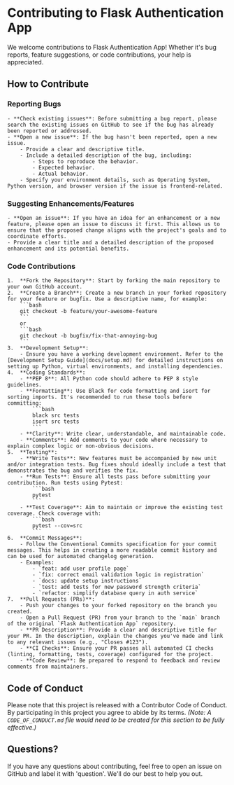 # Contributing to Flask Authentication App

We welcome contributions to Flask Authentication App! Whether it's bug reports, feature suggestions, or code contributions, your help is appreciated.

## How to Contribute

### Reporting Bugs
    - **Check existing issues**: Before submitting a bug report, please search the existing issues on GitHub to see if the bug has already been reported or addressed.
    - **Open a new issue**: If the bug hasn't been reported, open a new issue.
        - Provide a clear and descriptive title.
        - Include a detailed description of the bug, including:
            - Steps to reproduce the behavior.
            - Expected behavior.
            - Actual behavior.
        - Specify your environment details, such as Operating System, Python version, and browser version if the issue is frontend-related.

### Suggesting Enhancements/Features
    - **Open an issue**: If you have an idea for an enhancement or a new feature, please open an issue to discuss it first. This allows us to ensure that the proposed change aligns with the project's goals and to coordinate efforts.
    - Provide a clear title and a detailed description of the proposed enhancement and its potential benefits.

### Code Contributions
    1.  **Fork the Repository**: Start by forking the main repository to your own GitHub account.
    2.  **Create a Branch**: Create a new branch in your forked repository for your feature or bugfix. Use a descriptive name, for example:
        ```bash
        git checkout -b feature/your-awesome-feature
        ```
        or
        ```bash
        git checkout -b bugfix/fix-that-annoying-bug
        ```
    3.  **Development Setup**:
        - Ensure you have a working development environment. Refer to the [Development Setup Guide](docs/setup.md) for detailed instructions on setting up Python, virtual environments, and installing dependencies.
    4.  **Coding Standards**:
        - **PEP 8**: All Python code should adhere to PEP 8 style guidelines.
        - **Formatting**: Use Black for code formatting and isort for sorting imports. It's recommended to run these tools before committing:
            ```bash
            black src tests
            isort src tests
            ```
        - **Clarity**: Write clear, understandable, and maintainable code.
        - **Comments**: Add comments to your code where necessary to explain complex logic or non-obvious decisions.
    5.  **Testing**:
        - **Write Tests**: New features must be accompanied by new unit and/or integration tests. Bug fixes should ideally include a test that demonstrates the bug and verifies the fix.
        - **Run Tests**: Ensure all tests pass before submitting your contribution. Run tests using Pytest:
            ```bash
            pytest
            ```
        - **Test Coverage**: Aim to maintain or improve the existing test coverage. Check coverage with:
            ```bash
            pytest --cov=src
            ```
    6.  **Commit Messages**:
        - Follow the Conventional Commits specification for your commit messages. This helps in creating a more readable commit history and can be used for automated changelog generation.
        - Examples:
            - `feat: add user profile page`
            - `fix: correct email validation logic in registration`
            - `docs: update setup instructions`
            - `test: add tests for new password strength criteria`
            - `refactor: simplify database query in auth service`
    7.  **Pull Requests (PRs)**:
        - Push your changes to your forked repository on the branch you created.
        - Open a Pull Request (PR) from your branch to the `main` branch of the original `Flask Authentication App` repository.
        - **PR Description**: Provide a clear and descriptive title for your PR. In the description, explain the changes you've made and link to any relevant issues (e.g., "Closes #123").
        - **CI Checks**: Ensure your PR passes all automated CI checks (linting, formatting, tests, coverage) configured for the project.
        - **Code Review**: Be prepared to respond to feedback and review comments from maintainers.

## Code of Conduct
Please note that this project is released with a Contributor Code of Conduct. By participating in this project you agree to abide by its terms.
_(Note: A `CODE_OF_CONDUCT.md` file would need to be created for this section to be fully effective.)_

## Questions?
If you have any questions about contributing, feel free to open an issue on GitHub and label it with 'question'. We'll do our best to help you out.
```

